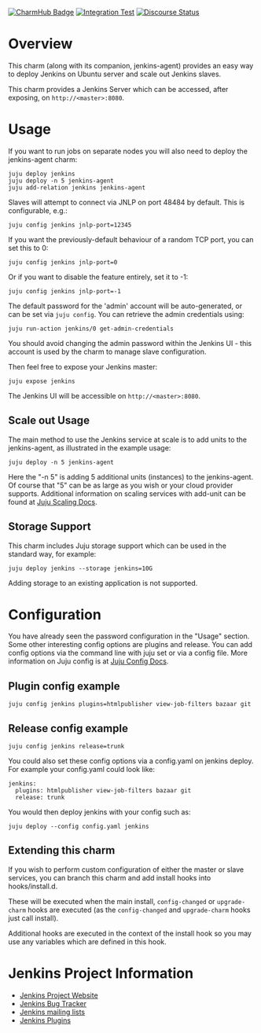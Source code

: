 [![CharmHub Badge](https://charmhub.io/jenkins/badge.svg)](https://charmhub.io/jenkins)
[![Integration Test](https://github.com/jenkinsci/jenkins-charm/actions/workflows/integration_test.yaml/badge.svg)](https://github.com/jenkinsci/jenkins-charm/actions/workflows/integration_test.yaml)
[![Discourse Status](https://img.shields.io/discourse/status?server=https%3A%2F%2Fdiscourse.charmhub.io&style=flat&label=CharmHub%20Discourse)](https://discourse.charmhub.io)

# Overview

This charm (along with its companion, jenkins-agent) provides an easy way to deploy Jenkins on Ubuntu server and scale out Jenkins slaves.

This charm provides a Jenkins Server which can be accessed, after exposing, on `http://<master>:8080`.

# Usage

If you want to run jobs on separate nodes you will also need to deploy the jenkins-agent charm:

    juju deploy jenkins
    juju deploy -n 5 jenkins-agent
    juju add-relation jenkins jenkins-agent

Slaves will attempt to connect via JNLP on port 48484 by default. This is configurable, e.g.:

    juju config jenkins jnlp-port=12345

If you want the previously-default behaviour of a random TCP port, you can set this to 0:

    juju config jenkins jnlp-port=0

Or if you want to disable the feature entirely, set it to -1:

    juju config jenkins jnlp-port=-1

The default password for the 'admin' account will be auto-generated, or can be
set via `juju config`. You can retrieve the admin credentials using:

    juju run-action jenkins/0 get-admin-credentials

You should avoid changing the admin password within the Jenkins UI - this account is used by the charm to manage slave configuration.

Then feel free to expose your Jenkins master:

    juju expose jenkins

The Jenkins UI will be accessible on `http://<master>:8080`.

## Scale out Usage

The main method to use the Jenkins service at scale is to add units to the jenkins-agent, as illustrated in the example usage:

    juju deploy -n 5 jenkins-agent

Here the "-n 5" is adding 5 additional units (instances) to the jenkins-agent. Of course that "5" can be as large as you wish or your cloud provider supports. Additional information on scaling services with add-unit can be found at [Juju Scaling Docs](https://juju.ubuntu.com/docs/charms-scaling.html).

## Storage Support
This charm includes Juju storage support which can be used in the standard way, for example:

    juju deploy jenkins --storage jenkins=10G

Adding storage to an existing application is not supported.

# Configuration

You have already seen the password configuration in the "Usage" section. Some other interesting config options are plugins and release. You can add config options via the command line with juju set or via a config file. More information on Juju config is at [Juju Config Docs](https://juju.ubuntu.com/docs/charms-config.html).

## Plugin config example

    juju config jenkins plugins=htmlpublisher view-job-filters bazaar git

## Release config example

    juju config jenkins release=trunk

You could also set these config options via a config.yaml on jenkins deploy. For example your config.yaml could look like:

    jenkins:
      plugins: htmlpublisher view-job-filters bazaar git 
      release: trunk 

You would then deploy jenkins with your config such as:

    juju deploy --config config.yaml jenkins
 
## Extending this charm

If you wish to perform custom configuration of either the master or slave services, you can branch this charm and add install hooks into hooks/install.d.

These will be executed when the main install, `config-changed` or `upgrade-charm` hooks are executed (as the `config-changed` and `upgrade-charm` hooks just call install).

Additional hooks are executed in the context of the install hook so you may use any variables which are defined in this hook.

# Jenkins Project Information 

- [Jenkins Project Website](http://jenkins-ci.org/)
- [Jenkins Bug Tracker](https://wiki.jenkins-ci.org/display/JENKINS/Issue+Tracking)
- [Jenkins mailing lists](http://jenkins-ci.org/content/mailing-lists)
- [Jenkins Plugins](https://wiki.jenkins-ci.org/display/JENKINS/Plugins)
